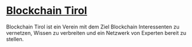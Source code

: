 # [Blockchain Tirol](http://blockchain.tirol/)

Blockchain Tirol ist ein Verein mit dem Ziel Blockchain Interessenten zu vernetzen, Wissen zu verbreiten und ein Netzwerk von Experten bereit zu stellen.